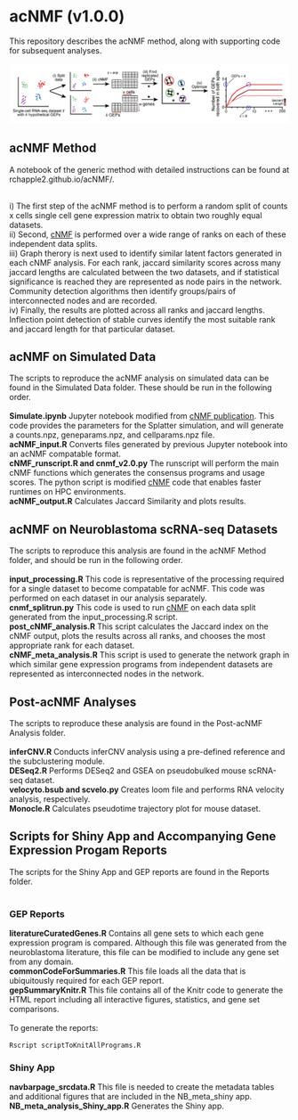 # acNMF (v1.0.0)
This repository describes the acNMF method, along with supporting code for subsequent analyses.
<br><br>
![Alt Text](images/acNMF_schematic.png)

## acNMF Method
A notebook of the generic method with detailed instructions can be found at rchapple2.github.io/acNMF/.<br><br>

i) The first step of the acNMF method is to perform a random split of counts x cells single cell gene expression matrix to obtain two roughly equal datasets.<br>
ii) Second, [cNMF](https://github.com/dylkot/cNMF/tree/master) is performed over a wide range of ranks on each of these independent data splits. <br>
iii) Graph therory is next used to identify similar latent factors generated in each cNMF analysis. For each rank, jaccard similarity scores across many jaccard lengths are calculated between the two datasets, and if statistical significance is reached they are represented as node pairs in the network.  Community detection algorithms then identify groups/pairs of interconnected nodes and are recorded.<br>
iv) Finally, the results are plotted across all ranks and jaccard lengths.  Inflection point detection of stable curves identify the most suitable rank and jaccard length for that particular dataset.<br>

## acNMF on Simulated Data
The scripts to reproduce the acNMF analysis on simulated data can be found in the Simulated Data folder.  These should be run in the following order. <br><br>
**Simulate.ipynb** Jupyter notebook modified from [cNMF publication](https://github.com/dylkot/cNMF/blob/master/Tutorials/analyze_simulated_example_data.ipynb). This code provides the parameters for the Splatter simulation, and will generate a counts.npz, geneparams.npz, and cellparams.npz file.<br>
**acNMF_input.R** Converts files generated by previous Jupyter notebook into an acNMF compatable format.<br>
**cNMF_runscript.R and cnmf_v2.0.py** The runscript will perform the main cNMF functions which generates the consensus programs and usage scores.  The python script is modified [cNMF](https://github.com/dylkot/cNMF/tree/master) code that enables faster runtimes on HPC environments.<br>
**acNMF_output.R** Calculates Jaccard Similarity and plots results.<br>

## acNMF on Neuroblastoma scRNA-seq Datasets
The scripts to reproduce this analysis are found in the acNMF Method folder, and should be run in the following order.<br><br>
**input_processing.R** This code is representative of the processing required for a single dataset to become compatable for acNMF.  This code was performed on each dataset in our analysis separately.<br>
**cnmf_splitrun.py** This code is used to run [cNMF](https://github.com/dylkot/cNMF/tree/master) on each data split generated from the input_processing.R script.<br>
**post_cNMF_analysis.R**  This script calculates the Jaccard index on the cNMF output, plots the results across all ranks, and chooses the most appropriate rank for each dataset. <br>
**cNMF_meta_analysis.R**  This script is used to generate the network graph in which similar gene expression programs from independent datasets are represented as interconnected nodes in the network.<br> 

## Post-acNMF Analyses
The scripts to reproduce these analysis are found in the Post-acNMF Analysis folder. <br><br>
**inferCNV.R** Conducts inferCNV analysis using a pre-defined reference and the subclustering module.<br>
**DESeq2.R** Performs DESeq2 and GSEA on pseudobulked mouse scRNA-seq dataset.<br>
**velocyto.bsub and scvelo.py** Creates loom file and performs RNA velocity analysis, respectively.<br>
**Monocle.R** Calculates pseudotime trajectory plot for mouse dataset.<br>

## Scripts for Shiny App and Accompanying Gene Expression Progam Reports
The scripts for the Shiny App and GEP reports are found in the Reports folder.<br><br>
### GEP Reports
**literatureCuratedGenes.R** Contains all gene sets to which each gene expression program is compared.  Although this file was generated from the neuroblastoma literature, this file can be modified to include any gene set from any domain. <br>
**commonCodeForSummaries.R** This file loads all the data that is ubiquitously required for each GEP report.<br>
**gepSummaryKnitr.R** This file contains all of the Knitr code to generate the HTML report including all interactive figures, statistics, and gene set comparisons.<br><br>
To generate the reports: 
```{r, message=F}
Rscript scriptToKnitAllPrograms.R
```

### Shiny App
**navbarpage_srcdata.R** This file is needed to create the metadata tables and additional figures that are included in the NB_meta_shiny app.
**NB_meta_analysis_Shiny_app.R** Generates the Shiny app.
